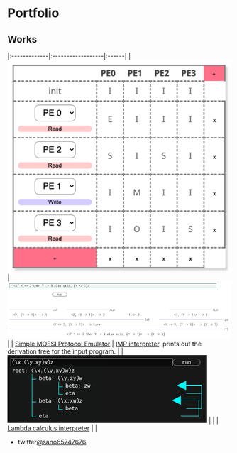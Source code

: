# Portfolio

## Works


|:-------------|:------------------|:------|
| ![image](moesi_fig.png) | ![image](imp_fig.png) |
| [Simple MOESI Protocol Emulator](https://sano-jin.github.io/moesi/moesi.html) | [IMP interpreter](https://sano-jin.github.io/moesi/moesi.html). prints out the derivation tree for the input program.  |
| ![image](lambda_fig.png) | |
| [Lambda calculus interpreter](https://sano-jin.github.io/moesi/moesi.html) | |




- twitter[@sano65747676](https://twitter.com/sano65747676)
